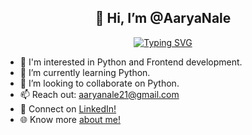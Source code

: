 <div align="center">
  <h2>👋 Hi, I’m @AaryaNale</h2>
  <a href="https://git.io/typing-svg"><img src="https://readme-typing-svg.demolab.com?font=Fira+Code&pause=1000&center=true&random=false&width=435&lines=Python+developer;Machine+learning+enthusiast" alt="Typing SVG" /></a>
</div>



- 👀 I'm interested in Python and Frontend development.  
- 🌱 I’m currently learning Python.
- 💞️ I’m looking to collaborate on Python.
- 📫 Reach out: aaryanale21@gmail.com
- 🤝 Connect on [LinkedIn!](https://www.linkedin.com/in/aarya-nale/)
- 🌐 Know more [about me!](https://aaryanale.carrd.co/)

<!---
AaryaNale/AaryaNale is a ✨ special ✨ repository because its `README.md` (this file) appears on your GitHub profile.
You can click the Preview link to take a look at your changes.
--->
